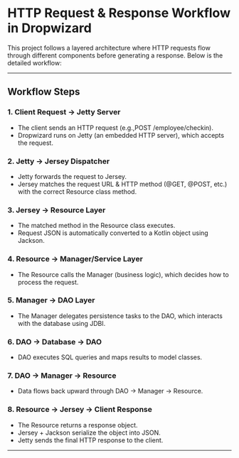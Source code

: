 # HTTP Request & Response Workflow in Dropwizard

This project follows a layered architecture where HTTP requests flow through different components before generating a response. Below is the detailed workflow:

---

## Workflow Steps

### 1. Client Request → Jetty Server
- The client sends an HTTP request (e.g.,POST /employee/checkin).  
- Dropwizard runs on Jetty (an embedded HTTP server), which accepts the request.  

### 2. Jetty → Jersey Dispatcher
- Jetty forwards the request to Jersey.  
- Jersey matches the request URL & HTTP method (@GET, @POST, etc.) with the correct Resource class method.  

### 3. Jersey → Resource Layer
- The matched method in the Resource class executes.  
- Request JSON is automatically converted to a Kotlin object using Jackson.  

### 4. Resource → Manager/Service Layer
- The Resource calls the Manager (business logic), which decides how to process the request.  

### 5. Manager → DAO Layer
- The Manager delegates persistence tasks to the DAO, which interacts with the database using JDBI.  

### 6. DAO → Database → DAO
- DAO executes SQL queries and maps results to model classes.  

### 7. DAO → Manager → Resource
- Data flows back upward through DAO → Manager → Resource.  

### 8. Resource → Jersey → Client Response
- The Resource returns a response object.  
- Jersey + Jackson serialize the object into JSON.  
- Jetty sends the final HTTP response to the client.  

---

